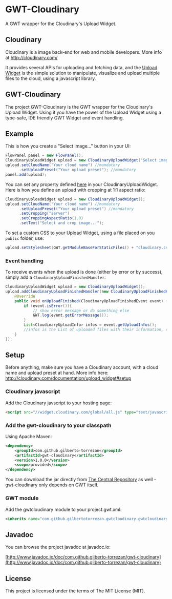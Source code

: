 # GWT-Cloudinary

 A GWT wrapper for the Cloudinary's Upload Widget.

## Cloudinary

Cloudinary is a image back-end for web and mobile developers. More info at http://cloudinary.com/

It provides several APIs for uploading and fetching data, and the [Upload Widget](http://cloudinary.com/documentation/upload_widget) is the simple solution to manipulate, visualize and upload multiple files to the cloud, using a javascript library.

## GWT-Cloudinary

The project GWT-Cloudinary is the GWT wrapper for the Cloudinary's Upload Widget. Using it you have the power of the Upload Widget using a type-safe, IDE friendly GWT Widget and event handling.

## Example

This is how you create a "Select image..." button in your UI:

```java
FlowPanel panel = new FlowPanel();
CloudinaryUploadWidget upload = new CloudinaryUploadWidget("Select image...");
upload.setCloudName("Your cloud name") //mandatory
	  .setUploadPreset("Your upload preset"); //mandatory
panel.add(upload);
```

You can set any property defined [here](http://cloudinary.com/documentation/upload_widget#upload_widget_options) in your CloudinaryUploadWidget. Here is how you define an upload with cropping at 1:1 aspect ratio:

```java
CloudinaryUploadWidget upload = new CloudinaryUploadWidget();
upload.setCloudName("Your cloud name") //mandatory
	  .setUploadPreset("Your upload preset") //mandatory
	  .setCropping("server")
	  .setCroppingAspectRatio(1.0)
	  .setText("Select and crop image...");
```

To set a custom CSS to your Upload Widget, using a file placed on you `public` folder, use:

```java
upload.setStylesheet(GWT.getModuleBaseForStaticFiles() + "cloudinary.css")
```

### Event handling

To receive events when the upload is done (either by error or by success), simply add a `CloudinaryUploadFinishedHandler`:

```java
CloudinaryUploadWidget upload = new CloudinaryUploadWidget();
upload.addCloudinaryUploadFinishedHandler(new CloudinaryUploadFinishedHandler() {
	@Override
	public void onUploadFinished(CloudinaryUploadFinishedEvent event) {
		if (event.isError()){
			// show error message or do something else
			GWT.log(event.getErrorMessage());
		}
		List<CloudinaryUploadInfo> infos = event.getUploadInfos();
		//infos is the List of uploaded files with their information, such as size, url, original file name and so on
	}
});
```

## Setup

Before anything, make sure you have a Cloudinary account, with a cloud name and upload preset at hand. More info here: http://cloudinary.com/documentation/upload_widget#setup

### Cloudinary javascript

Add the Cloudinary javscript to your hosting page:

```html
<script src="//widget.cloudinary.com/global/all.js" type="text/javascript"></script>
```

### Add the gwt-cloudinary to your classpath

Using Apache Maven:

```xml
<dependency>
	<groupId>com.github.gilberto-torrezan</groupId>
	<artifactId>gwt-cloudinary</artifactId>
	<version>1.0.0</version>
	<scope>provided</scope>
</dependency>
```

You can download the jar directly from [The Central Repository](http://search.maven.org/#search|gav|1|g%3A%22com.github.gilberto-torrezan%22%20AND%20a%3A%22gwt-cloudinary%22) as well - gwt-cloudinary only depends on GWT itself.

### GWT module

Add the gwtcloudinary module to your project.gwt.xml:

```xml
<inherits name="com.github.gilbertotorrezan.gwtcloudinary.gwtcloudinary"/>
```

## Javadoc

You can browse the project javadoc at javadoc.io:

[http://www.javadoc.io/doc/com.github.gilberto-torrezan/gwt-cloudinary](http://www.javadoc.io/doc/com.github.gilberto-torrezan/gwt-cloudinary)
	
## License

This project is licensed under the terms of The MIT License (MIT).